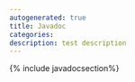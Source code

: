 ```yaml
---
autogenerated: true
title: Javadoc
categories: 
description: test description
---
```


{% include javadocsection%}

